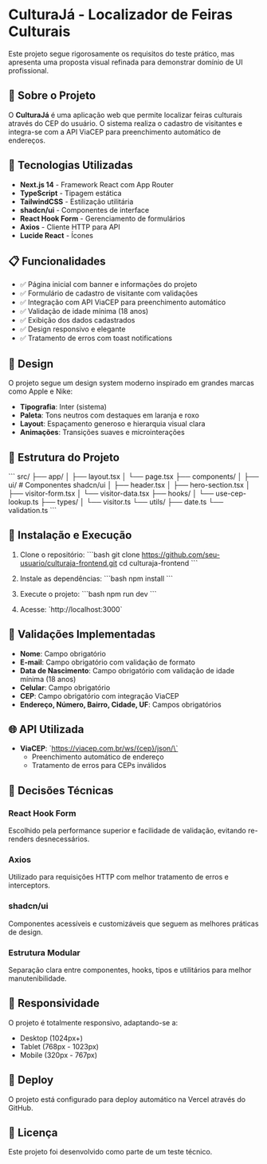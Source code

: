 # CulturaJá - Localizador de Feiras Culturais

Este projeto segue rigorosamente os requisitos do teste prático, mas apresenta uma proposta visual refinada para demonstrar domínio de UI profissional.

## 🎯 Sobre o Projeto

O **CulturaJá** é uma aplicação web que permite localizar feiras culturais através do CEP do usuário. O sistema realiza o cadastro de visitantes e integra-se com a API ViaCEP para preenchimento automático de endereços.

## 🚀 Tecnologias Utilizadas

- **Next.js 14** - Framework React com App Router
- **TypeScript** - Tipagem estática
- **TailwindCSS** - Estilização utilitária
- **shadcn/ui** - Componentes de interface
- **React Hook Form** - Gerenciamento de formulários
- **Axios** - Cliente HTTP para API
- **Lucide React** - Ícones

## 📋 Funcionalidades

- ✅ Página inicial com banner e informações do projeto
- ✅ Formulário de cadastro de visitante com validações
- ✅ Integração com API ViaCEP para preenchimento automático
- ✅ Validação de idade mínima (18 anos)
- ✅ Exibição dos dados cadastrados
- ✅ Design responsivo e elegante
- ✅ Tratamento de erros com toast notifications

## 🎨 Design

O projeto segue um design system moderno inspirado em grandes marcas como Apple e Nike:

- **Tipografia**: Inter (sistema)
- **Paleta**: Tons neutros com destaques em laranja e roxo
- **Layout**: Espaçamento generoso e hierarquia visual clara
- **Animações**: Transições suaves e microinterações

## 📁 Estrutura do Projeto

\`\`\`
src/
├── app/
│   ├── layout.tsx
│   └── page.tsx
├── components/
│   ├── ui/              # Componentes shadcn/ui
│   ├── header.tsx
│   ├── hero-section.tsx
│   ├── visitor-form.tsx
│   └── visitor-data.tsx
├── hooks/
│   └── use-cep-lookup.ts
├── types/
│   └── visitor.ts
└── utils/
    ├── date.ts
    └── validation.ts
\`\`\`

## 🔧 Instalação e Execução

1. Clone o repositório:
\`\`\`bash
git clone https://github.com/seu-usuario/culturaja-frontend.git
cd culturaja-frontend
\`\`\`

2. Instale as dependências:
\`\`\`bash
npm install
\`\`\`

3. Execute o projeto:
\`\`\`bash
npm run dev
\`\`\`

4. Acesse: \`http://localhost:3000\`

## 📝 Validações Implementadas

- **Nome**: Campo obrigatório
- **E-mail**: Campo obrigatório com validação de formato
- **Data de Nascimento**: Campo obrigatório com validação de idade mínima (18 anos)
- **Celular**: Campo obrigatório
- **CEP**: Campo obrigatório com integração ViaCEP
- **Endereço, Número, Bairro, Cidade, UF**: Campos obrigatórios

## 🌐 API Utilizada

- **ViaCEP**: \`https://viacep.com.br/ws/{cep}/json/\`
  - Preenchimento automático de endereço
  - Tratamento de erros para CEPs inválidos

## 🎯 Decisões Técnicas

### React Hook Form
Escolhido pela performance superior e facilidade de validação, evitando re-renders desnecessários.

### Axios
Utilizado para requisições HTTP com melhor tratamento de erros e interceptors.

### shadcn/ui
Componentes acessíveis e customizáveis que seguem as melhores práticas de design.

### Estrutura Modular
Separação clara entre componentes, hooks, tipos e utilitários para melhor manutenibilidade.

## 📱 Responsividade

O projeto é totalmente responsivo, adaptando-se a:
- Desktop (1024px+)
- Tablet (768px - 1023px)
- Mobile (320px - 767px)

## 🚀 Deploy

O projeto está configurado para deploy automático na Vercel através do GitHub.

## 📄 Licença

Este projeto foi desenvolvido como parte de um teste técnico.
